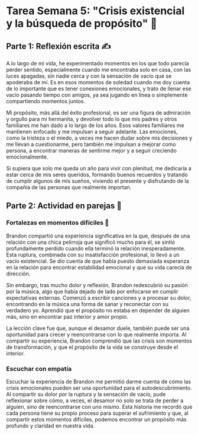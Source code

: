 # Tarea Semana 5: "Crisis existencial y la búsqueda de propósito" 💭

## Parte 1: Reflexión escrita ✍️

A lo largo de mi vida, he experimentado momentos en los que todo parecía perder sentido, especialmente cuando me encontraba solo en casa, con las luces apagadas, sin nadie cerca y con la sensación de vacío que se apoderaba de mí. Es en esos momentos de soledad cuando me doy cuenta de lo importante que es tener conexiones emocionales, y trato de llenar ese vacío pasando tiempo con amigos, ya sea jugando en línea o simplemente compartiendo momentos juntos.

Mi propósito, más allá del éxito profesional, es ser una figura de admiración y orgullo para mi hermanita, y devolver todo lo que mis padres y otros familiares me han dado a lo largo de los años. Esos valores familiares me mantienen enfocado y me impulsan a seguir adelante. Las emociones, como la tristeza o el miedo, a veces me hacen dudar sobre mis decisiones y me llevan a cuestionarme, pero también me impulsan a mejorar como persona, a encontrar maneras de sentirme mejor y a seguir creciendo emocionalmente.

Si supiera que solo me queda un año para vivir con plenitud, me dedicaría a estar cerca de mis seres queridos, formando buenos recuerdos y tratando de cumplir algunos de mis sueños, viviendo el presente y disfrutando de la compañía de las personas que realmente importan.

## Parte 2: Actividad en parejas 💬

### Fortalezas en momentos difíciles 💪

Brandon compartió una experiencia significativa en la que, después de una relación con una chica pelirroja que significó mucho para él, se sintió profundamente perdido cuando ella terminó la relación inesperadamente. Esta ruptura, combinada con su insatisfacción profesional, lo llevó a un vacío existencial. Se dio cuenta de que había puesto demasiada esperanza en la relación para encontrar estabilidad emocional y que su vida carecía de dirección.

Sin embargo, tras mucho dolor y reflexión, Brandon redescubrió su pasión por la música, algo que había dejado de lado por enfocarse en cumplir expectativas externas. Comenzó a escribir canciones y a procesar su dolor, encontrando en la música una forma de sanar y reconectar con su verdadero yo. Aprendió que el propósito no estaba en depender de alguien más, sino en encontrar paz interior y amor propio.

La lección clave fue que, aunque el desamor duele, también puede ser una oportunidad para crecer y reencontrarse con lo que realmente importa. Al compartir su experiencia, Brandon comprendió que las crisis son momentos de transformación, y que el propósito de la vida se construye desde el interior.
### Escuchar con empatía 

Escuchar la experiencia de Brandon me permitió darme cuenta de cómo las crisis emocionales pueden ser una oportunidad para el autodescubrimiento. Al compartir su dolor por la ruptura y la sensación de vacío, pude reflexionar sobre cómo, a veces, el desamor no solo se trata de perder a alguien, sino de reencontrarse con uno mismo. Esta historia me recordó que cada persona tiene su propio proceso para superar el sufrimiento y que, al compartir estos momentos difíciles, podemos encontrar un propósito más profundo y claridad en nuestra vida.
